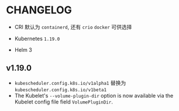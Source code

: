 # CHANGELOG

* CRI 默认为 `containerd`, 还有 `crio` `docker` 可供选择

* Kubernetes `1.19.0`

* Helm 3

## v1.19.0

* `kubescheduler.config.k8s.io/v1alpha1` 替换为 `kubescheduler.config.k8s.io/v1beta1`
* The Kubelet's `--volume-plugin-dir` option is now available via the Kubelet config file field `VolumePluginDir`.
